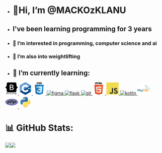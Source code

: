 -  <h1>👋Hi, I’m @MACKOzKLANU</h1>
-  <h2>I've been learning programming for 3 years</h2>
- <h3>👀 I’m interested in programming, computer science and ai</h3>
- <h3>🔩 I’m also into weightlifting</h3>
<!---<p> <img src="https://komarev.com/ghpvc/?username=mackozklanu&label=Profile%20views&color=0e75b6&style=flat" alt="mackozklanu" /> </p>-->

<!---<p align="left"> <a href="https://github.com/ryo-ma/github-profile-trophy"><img src="https://github-profile-trophy.vercel.app/?username=mackozklanu" alt="mackozklanu" /></a> </p>-->

- <h2>🌱 I’m currently learning:</h2>

<p align="left"> <a href="https://getbootstrap.com" target="_blank" rel="noreferrer"> <img title="bootstrap" src="https://raw.githubusercontent.com/devicons/devicon/master/icons/bootstrap/bootstrap-plain-wordmark.svg" alt="bootstrap" width="40" height="40"/> </a>
  <a href="https://www.w3schools.com/cpp/" target="_blank" rel="noreferrer"> <img title="cplusplus" src="https://raw.githubusercontent.com/devicons/devicon/master/icons/cplusplus/cplusplus-original.svg" alt="cplusplus" width="40" height="40"/> </a>
  <a href="https://www.w3schools.com/css/" target="_blank" rel="noreferrer"> <img title="css3" src="https://raw.githubusercontent.com/devicons/devicon/master/icons/css3/css3-original-wordmark.svg" alt="css3" width="40" height="40"/> </a>
  <a href="https://www.figma.com/" target="_blank" rel="noreferrer"> <img title="figma" src="https://www.vectorlogo.zone/logos/figma/figma-icon.svg" alt="figma" width="40" height="40"/> </a>
  <a href="https://flask.palletsprojects.com/" target="_blank" rel="noreferrer"> <img title="flask" src="https://www.vectorlogo.zone/logos/pocoo_flask/pocoo_flask-icon.svg" alt="flask" width="40" height="40"/> </a>
  <a href="https://git-scm.com/" target="_blank" rel="noreferrer"> <img title="git" src="https://www.vectorlogo.zone/logos/git-scm/git-scm-icon.svg" alt="git" width="40" height="40"/> </a>
  <a href="https://www.w3.org/html/" target="_blank" rel="noreferrer"> <img title="html5" src="https://raw.githubusercontent.com/devicons/devicon/master/icons/html5/html5-original-wordmark.svg" alt="html5" width="40" height="40"/> </a>
  <a href="https://developer.mozilla.org/en-US/docs/Web/JavaScript" target="_blank" rel="noreferrer"> <img title="javascript" src="https://raw.githubusercontent.com/devicons/devicon/master/icons/javascript/javascript-original.svg" alt="javascript" width="40" height="40"/> </a>
  <a href="https://kotlinlang.org" target="_blank" rel="noreferrer"> <img title="kotlin" src="https://www.vectorlogo.zone/logos/kotlinlang/kotlinlang-icon.svg" alt="kotlin" width="40" height="40"/> </a>
  <a href="https://www.mysql.com/" target="_blank" rel="noreferrer"> <img title="mysql" src="https://raw.githubusercontent.com/devicons/devicon/master/icons/mysql/mysql-original-wordmark.svg" alt="mysql" width="40" height="40"/> </a>
  <a href="https://www.php.net" target="_blank" rel="noreferrer"> <img title="php" src="https://raw.githubusercontent.com/devicons/devicon/master/icons/php/php-original.svg" alt="php" width="40" height="40"/> </a>
  <a href="https://www.python.org" target="_blank" rel="noreferrer"> <img title="python" src="https://raw.githubusercontent.com/devicons/devicon/master/icons/python/python-original.svg" alt="python" width="40" height="40"/> </a>
</p>

# 📊 GitHub Stats:
<img align="left" src="https://github-readme-stats.vercel.app/api?username=MACKOzKLANU&theme=highcontrast&show_icons=true&hide_border=false&count_private=true">
<img align="left" src="https://github-readme-streak-stats.herokuapp.com/?user=MACKOzKLANU&theme=highcontrast&hide_border=false">
<!--<img align="center" src="https://github-readme-stats.vercel.app/api/top-langs/?username=MACKOzKLANU&theme=highcontrast&show_icons=true&hide_border=false&layout=compact">-->
<!---# ✍️ Random Dev Quote
<img src="https://quotes-github-readme.vercel.app/api?type=horizontal&theme=radical">-->
